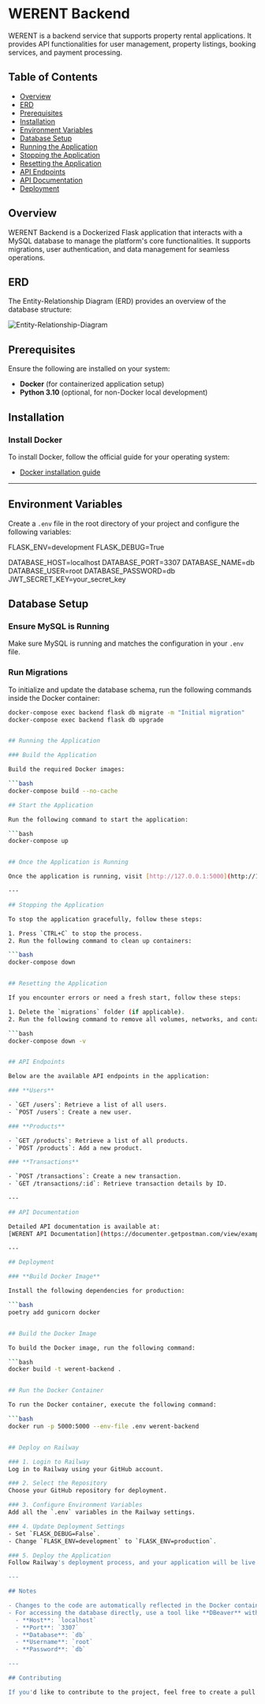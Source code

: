 # WERENT Backend

WERENT is a backend service that supports property rental applications. It provides API functionalities for user management, property listings, booking services, and payment processing.

## Table of Contents

- [Overview](#overview)
- [ERD](#erd)
- [Prerequisites](#prerequisites)
- [Installation](#installation)
- [Environment Variables](#environment-variables)
- [Database Setup](#database-setup)
- [Running the Application](#running-the-application)
- [Stopping the Application](#stopping-the-application)
- [Resetting the Application](#resetting-the-application)
- [API Endpoints](#api-endpoints)
- [API Documentation](#api-documentation)
- [Deployment](#deployment)

## Overview

WERENT Backend is a Dockerized Flask application that interacts with a MySQL database to manage the platform's core functionalities. It supports migrations, user authentication, and data management for seamless operations.

## ERD

The Entity-Relationship Diagram (ERD) provides an overview of the database structure:

![Entity-Relationship-Diagram](./ERD.drawio.png)

## Prerequisites

Ensure the following are installed on your system:

- **Docker** (for containerized application setup)
- **Python 3.10** (optional, for non-Docker local development)

## Installation

### Install Docker

To install Docker, follow the official guide for your operating system:
- [Docker installation guide](https://docs.docker.com/get-docker/)

---

## Environment Variables

Create a `.env` file in the root directory of your project and configure the following variables:

FLASK_ENV=development
FLASK_DEBUG=True

DATABASE_HOST=localhost
DATABASE_PORT=3307
DATABASE_NAME=db
DATABASE_USER=root
DATABASE_PASSWORD=db
JWT_SECRET_KEY=your_secret_key


## Database Setup

### Ensure MySQL is Running

Make sure MySQL is running and matches the configuration in your `.env` file.

### Run Migrations

To initialize and update the database schema, run the following commands inside the Docker container:

```bash
docker-compose exec backend flask db migrate -m "Initial migration"
docker-compose exec backend flask db upgrade


## Running the Application

### Build the Application

Build the required Docker images:

```bash
docker-compose build --no-cache

## Start the Application

Run the following command to start the application:

```bash
docker-compose up


## Once the Application is Running

Once the application is running, visit [http://127.0.0.1:5000](http://127.0.0.1:5000).

---

## Stopping the Application

To stop the application gracefully, follow these steps:

1. Press `CTRL+C` to stop the process.
2. Run the following command to clean up containers:

```bash
docker-compose down


## Resetting the Application

If you encounter errors or need a fresh start, follow these steps:

1. Delete the `migrations` folder (if applicable).
2. Run the following command to remove all volumes, networks, and containers:

```bash
docker-compose down -v


## API Endpoints

Below are the available API endpoints in the application:

### **Users**

- `GET /users`: Retrieve a list of all users.
- `POST /users`: Create a new user.

### **Products**

- `GET /products`: Retrieve a list of all products.
- `POST /products`: Add a new product.

### **Transactions**

- `POST /transactions`: Create a new transaction.
- `GET /transactions/:id`: Retrieve transaction details by ID.

---

## API Documentation

Detailed API documentation is available at:  
[WERENT API Documentation](https://documenter.getpostman.com/view/example)

---

## Deployment

### **Build Docker Image**

Install the following dependencies for production:

```bash
poetry add gunicorn docker


## Build the Docker Image

To build the Docker image, run the following command:

```bash
docker build -t werent-backend .


## Run the Docker Container

To run the Docker container, execute the following command:

```bash
docker run -p 5000:5000 --env-file .env werent-backend


## Deploy on Railway

### 1. Login to Railway
Log in to Railway using your GitHub account.

### 2. Select the Repository
Choose your GitHub repository for deployment.

### 3. Configure Environment Variables
Add all the `.env` variables in the Railway settings.

### 4. Update Deployment Settings
- Set `FLASK_DEBUG=False`.
- Change `FLASK_ENV=development` to `FLASK_ENV=production`.

### 5. Deploy the Application
Follow Railway's deployment process, and your application will be live.

---

## Notes

- Changes to the code are automatically reflected in the Docker container if the app is running.
- For accessing the database directly, use a tool like **DBeaver** with the following connection details:
  - **Host**: `localhost`
  - **Port**: `3307`
  - **Database**: `db`
  - **Username**: `root`
  - **Password**: `db`

---

## Contributing

If you'd like to contribute to the project, feel free to create a pull request. For major changes, open an issue first to discuss your proposed updates.


